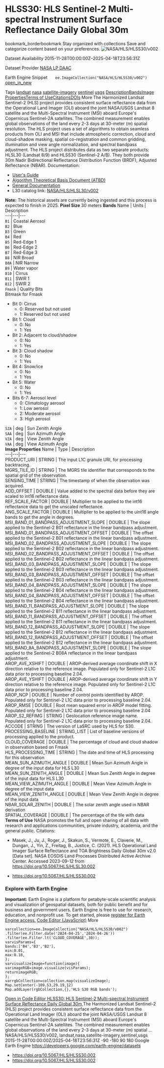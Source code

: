  
#  HLSS30: HLS Sentinel-2 Multi-spectral Instrument Surface Reflectance Daily Global 30m 
bookmark_borderbookmark Stay organized with collections  Save and categorize content based on your preferences.
![NASA/HLS/HLSS30/v002](https://developers.google.com/earth-engine/datasets/images/NASA/NASA_HLS_HLSS30_v002_sample.png) 

Dataset Availability
    2015-11-28T00:00:00Z–2025-04-18T23:56:31Z 

Dataset Provider
     [ NASA LP DAAC ](https://lpdaac.usgs.gov/products/hlss30v002/) 

Earth Engine Snippet
     `    ee.ImageCollection("NASA/HLS/HLSS30/v002")   ` [ open_in_new ](https://code.earthengine.google.com/?scriptPath=Examples:Datasets/NASA/NASA_HLS_HLSS30_v002) 

Tags
     [landsat](https://developers.google.com/earth-engine/datasets/tags/landsat) [nasa](https://developers.google.com/earth-engine/datasets/tags/nasa) [satellite-imagery](https://developers.google.com/earth-engine/datasets/tags/satellite-imagery) [sentinel](https://developers.google.com/earth-engine/datasets/tags/sentinel) [usgs](https://developers.google.com/earth-engine/datasets/tags/usgs)
[Description](https://developers.google.com/earth-engine/datasets/catalog/NASA_HLS_HLSS30_v002#description)[Bands](https://developers.google.com/earth-engine/datasets/catalog/NASA_HLS_HLSS30_v002#bands)[Image Properties](https://developers.google.com/earth-engine/datasets/catalog/NASA_HLS_HLSS30_v002#image-properties)[Terms of Use](https://developers.google.com/earth-engine/datasets/catalog/NASA_HLS_HLSS30_v002#terms-of-use)[Citations](https://developers.google.com/earth-engine/datasets/catalog/NASA_HLS_HLSS30_v002#citations)[DOIs](https://developers.google.com/earth-engine/datasets/catalog/NASA_HLS_HLSS30_v002#dois) More
The Harmonized Landsat Sentinel-2 (HLS) project provides consistent surface reflectance data from the Operational Land Imager (OLI) aboard the joint NASA/USGS Landsat 8 satellite and the Multi-Spectral Instrument (MSI) aboard Europe's Copernicus Sentinel-2A satellites. The combined measurement enables global observations of the land every 2-3 days at 30-meter (m) spatial resolution. The HLS project uses a set of algorithms to obtain seamless products from OLI and MSI that include atmospheric correction, cloud and cloud-shadow masking, spatial co-registration and common gridding, illumination and view angle normalization, and spectral bandpass adjustment.
The HLS project distributes data as two separate products: HLSL30 (Landsat 8/9) and HLSS30 (Sentinel-2 A/B). They both provide 30m Nadir Bidirectional Reflectance Distribution Function (BRDF), Adjusted Reflectance (NBAR).
Documentation:
  * [User's Guide](https://lpdaac.usgs.gov/documents/1698/HLS_User_Guide_V2.pdf)
  * [Algorithm Theoretical Basis Document (ATBD)](https://lpdaac.usgs.gov/documents/769/HLS_ATBD_V15_provisional.pdf)
  * [General Documentation](https://lpdaac.usgs.gov/products/hlss30v002/)
  * L30 catalog link: [NASA/HLS/HLSL30/v002](https://developers.google.com/earth-engine/datasets/catalog/NASA_HLS_HLSL30_v002)

**Note:** The historical assets are currently being ingested and this process is expected to finish in 2025.
**Pixel Size** 30 meters 
**Bands**
Name | Units | Description  
---|---|---  
`B1` | Coastal Aerosol  
`B2` | Blue  
`B3` | Green  
`B4` | Red  
`B5` | Red-Edge 1  
`B6` | Red-Edge 2  
`B7` | Red-Edge 3  
`B8` | NIR Broad  
`B8A` | NIR Narrow  
`B9` | Water vapor  
`B10` | Cirrus  
`B11` | SWIR 1  
`B12` | SWIR 2  
`Fmask` | Quality Bits  
Bitmask for Fmask
  * Bit 0: Cirrus 
    * 0: Reserved but not used
    * 1: Reserved but not used
  * Bit 1: Cloud 
    * 0: No
    * 1: Yes
  * Bit 2: Adjacent to cloud/shadow 
    * 0: No
    * 1: Yes
  * Bit 3: Cloud shadow 
    * 0: No
    * 1: Yes
  * Bit 4: Snow/ice 
    * 0: No
    * 1: Yes
  * Bit 5: Water 
    * 0: No
    * 1: Yes
  * Bits 6-7: Aerosol level 
    * 0: Climatology aerosol
    * 1: Low aerosol
    * 2: Moderate aerosol
    * 3: High aerosol

  
`SZA` | deg | Sun Zenith Angle  
`SAA` | deg | Sun Azimuth Angle  
`VZA` | deg | View Zenith Angle  
`VAA` | deg | View Azimuth Angle  
**Image Properties**
Name | Type | Description  
---|---|---  
PRODUCT_URI | STRING | The input L1C granule URI, for processing backtracing.  
MGRS_TILE_ID | STRING | The MGRS tile identifier that corresponds to the spatial grid of the observation.  
SENSING_TIME | STRING | The timestamp of when the observation was acquired.  
ADD_OFFSET | DOUBLE | Value added to the spectral data before they are scaled to int16 reflectance data.  
REF_SCALE_FACTOR | DOUBLE | Multiplier to be applied to the int16 reflectance data to get the unscaled reflectance.  
ANG_SCALE_FACTOR | DOUBLE | Multiplier to be applied to the uint16 angle bands to get the angle in degrees.  
MSI_BAND_01_BANDPASS_ADJUSTMENT_SLOPE | DOUBLE | The slope applied to the Sentinel-2 B01 reflectance in the linear bandpass adjustment.  
MSI_BAND_01_BANDPASS_ADJUSTMENT_OFFSET | DOUBLE | The offset applied to the Sentinel-2 B01 reflectance in the linear bandpass adjustment.  
MSI_BAND_02_BANDPASS_ADJUSTMENT_SLOPE | DOUBLE | The slope applied to the Sentinel-2 B02 reflectance in the linear bandpass adjustment.  
MSI_BAND_02_BANDPASS_ADJUSTMENT_OFFSET | DOUBLE | The offset applied to the Sentinel-2 B02 reflectance in the linear bandpass adjustment.  
MSI_BAND_03_BANDPASS_ADJUSTMENT_SLOPE | DOUBLE | The slope applied to the Sentinel-2 B03 reflectance in the linear bandpass adjustment.  
MSI_BAND_03_BANDPASS_ADJUSTMENT_OFFSET | DOUBLE | The offset applied to the Sentinel-2 B03 reflectance in the linear bandpass adjustment.  
MSI_BAND_04_BANDPASS_ADJUSTMENT_SLOPE | DOUBLE | The slope applied to the Sentinel-2 B04 reflectance in the linear bandpass adjustment.  
MSI_BAND_04_BANDPASS_ADJUSTMENT_OFFSET | DOUBLE | The offset applied to the Sentinel-2 B04 reflectance in the linear bandpass adjustment.  
MSI_BAND_11_BANDPASS_ADJUSTMENT_SLOPE | DOUBLE | The slope applied to the Sentinel-2 B11 reflectance in the linear bandpass adjustment.  
MSI_BAND_11_BANDPASS_ADJUSTMENT_OFFSET | DOUBLE | The offset applied to the Sentinel-2 B11 reflectance in the linear bandpass adjustment.  
MSI_BAND_12_BANDPASS_ADJUSTMENT_SLOPE | DOUBLE | The slope applied to the Sentinel-2 B12 reflectance in the linear bandpass adjustment.  
MSI_BAND_12_BANDPASS_ADJUSTMENT_OFFSET | DOUBLE | The offset applied to the Sentinel-2 B12 reflectance in the linear bandpass adjustment.  
MSI_BAND_8A_BANDPASS_ADJUSTMENT_SLOPE | DOUBLE | The slope applied to the Sentinel-2 B08A reflectance in the linear bandpass adjustment.  
AROP_AVE_XSHIFT | DOUBLE | AROP-derived average coordinate shift in X direction relative to the reference image. Populated only for Sentinel-2 L1C data prior to processing baseline 2.04.  
AROP_AVE_YSHIFT | DOUBLE | AROP-derived average coordinate shift in Y direction relative to the reference image. Populated only for Sentinel-2 L1C data prior to processing baseline 2.04.  
AROP_NCP | DOUBLE | Number of control points identified by AROP. Populated only for Sentinel-2 L1C data prior to processing baseline 2.04.  
AROP_RMSE | DOUBLE | Root mean squared error in AROP model fitting. Populated only for Sentinel-2 L1C data prior to processing baseline 2.04  
AROP_S2_REFIMG | STRING | Geolocation reference image name. Populated only for Sentinel-2 L1C data prior to processing baseline 2.04.  
ACCODE | STRING | The version of LaSRC used by HLS for S30.  
PROCESSING_BASELINE | STRING_LIST | List of baseline versions of processing applied to the product.  
CLOUD_COVERAGE | DOUBLE | The percentage of cloud and cloud shadow in observation based on Fmask  
HLS_PROCESSING_TIME | STRING | The date and time of HLS processing for this observation  
MEAN_SUN_AZIMUTH_ANGLE | DOUBLE | Mean Sun Azimuth Angle in degree of the input data for HLS L30  
MEAN_SUN_ZENITH_ANGLE | DOUBLE | Mean Sun Zenith Angle in degree of the input data for HLS L30  
MEAN_VIEW_AZIMUTH_ANGLE | DOUBLE | Mean View Azimuth Angle in degree of the input data  
MEAN_VIEW_ZENITH_ANGLE | DOUBLE | Mean View Zenith Angle in degree of the input data  
NBAR_SOLAR_ZENITH | DOUBLE | The solar zenith angle used in NBAR derivation  
SPATIAL_COVERAGE | DOUBLE | The percentage of the tile with data  
**Terms of Use**
NASA promotes the full and open sharing of all data with research and applications communities, private industry, academia, and the general public.
Citations:
  * Masek, J., Ju, J., Roger, J., Skakun, S., Vermote, E., Claverie, M., Dungan, J., Yin, Z., Freitag, B., Justice, C. (2021). HLS Operational Land Imager Surface Reflectance and TOA Brightness Daily Global 30m v2.0 [Data set]. NASA EOSDIS Land Processes Distributed Active Archive Center. Accessed 2023-09-12 from https://doi.org/10.5067/HLS/HLSL30.002


  * [ https://doi.org/10.5067/HLS/HLSS30.002 ](https://doi.org/10.5067/HLS/HLSS30.002)


### Explore with Earth Engine
**Important:** Earth Engine is a platform for petabyte-scale scientific analysis and visualization of geospatial datasets, both for public benefit and for business and government users. Earth Engine is free to use for research, education, and nonprofit use. To get started, please [register for Earth Engine access.](https://console.cloud.google.com/earth-engine)
[Code Editor (JavaScript)](https://developers.google.com/earth-engine/datasets/catalog/NASA_HLS_HLSS30_v002#code-editor-javascript-sample) More
```
varcollection=ee.ImageCollection("NASA/HLS/HLSS30/v002")
.filter(ee.Filter.date('2024-04-25','2024-04-26'))
.filter(ee.Filter.lt('CLOUD_COVERAGE',30));
varvisParams={
bands:['B4','B3','B2'],
min:0.01,
max:0.18,
};
varvisualizeImage=function(image){
varimageRGB=image.visualize(visParams);
returnimageRGB;
};
varrgbCollection=collection.map(visualizeImage);
Map.setCenter(-109.53,29.19,12)
Map.addLayer(rgbCollection,{},'HLS S30 RGB bands');
```
[ Open in Code Editor ](https://code.earthengine.google.com/?scriptPath=Examples:Datasets/NASA/NASA_HLS_HLSS30_v002)
[ HLSS30: HLS Sentinel-2 Multi-spectral Instrument Surface Reflectance Daily Global 30m ](https://developers.google.com/earth-engine/datasets/catalog/NASA_HLS_HLSS30_v002)
The Harmonized Landsat Sentinel-2 (HLS) project provides consistent surface reflectance data from the Operational Land Imager (OLI) aboard the joint NASA/USGS Landsat 8 satellite and the Multi-Spectral Instrument (MSI) aboard Europe's Copernicus Sentinel-2A satellites. The combined measurement enables global observations of the land every 2-3 days at 30-meter (m) spatial …
NASA/HLS/HLSS30/v002, landsat,nasa,satellite-imagery,sentinel,usgs 
2015-11-28T00:00:00Z/2025-04-18T23:56:31Z
-90 -180 90 180 
Google Earth Engine
https://developers.google.com/earth-engine/datasets
  * [ https://doi.org/10.5067/HLS/HLSS30.002 ](https://doi.org/https://lpdaac.usgs.gov/products/hlss30v002/)
  * [ https://doi.org/10.5067/HLS/HLSS30.002 ](https://doi.org/https://developers.google.com/earth-engine/datasets/catalog/NASA_HLS_HLSS30_v002)


